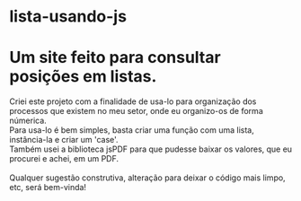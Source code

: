 # lista-usando-js
# Um site feito para consultar posições em listas.<br>
Criei este projeto com a finalidade de usa-lo para organização dos processos que existem no meu setor, onde eu organizo-os de forma númerica.<br>
Para usa-lo é bem simples, basta criar uma função com uma lista, instância-la e criar um 'case'. <br>
Também usei a biblioteca jsPDF para que pudesse baixar os valores, que eu procurei e achei, em um PDF. <br><br>
Qualquer sugestão construtiva, alteração para deixar o código mais limpo, etc, será bem-vinda! 

